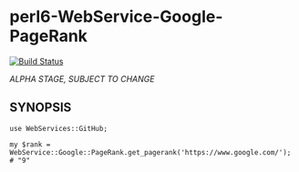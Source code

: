 # perl6-WebService-Google-PageRank

[![Build Status](https://travis-ci.org/fayland/perl6-WebService-Google-PageRank.svg?branch=master)](https://travis-ci.org/fayland/perl6-WebService-Google-PageRank)

*ALPHA STAGE, SUBJECT TO CHANGE*

## SYNOPSIS

    use WebServices::GitHub;

    my $rank = WebService::Google::PageRank.get_pagerank('https://www.google.com/'); # "9"